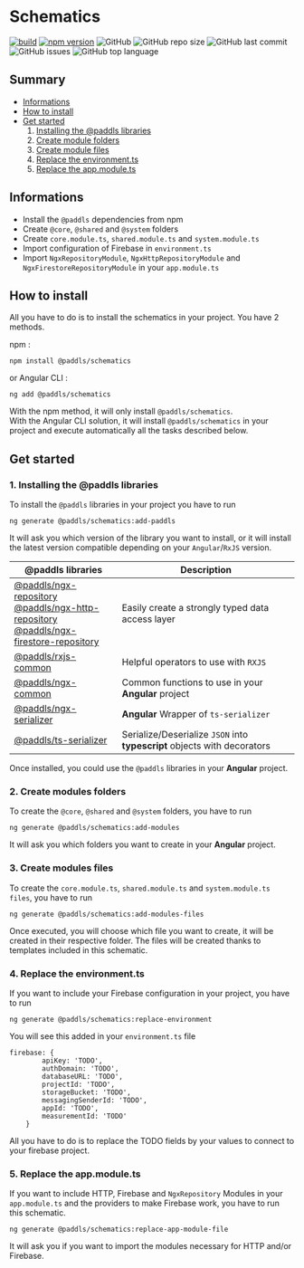# Schematics

[![build](https://github.com/paddls/schematics/actions/workflows/github-ci.yml/badge.svg?branch=master)](https://github.com/paddls/schematics/actions/workflows/github-ci.yml)
[![npm version](https://badge.fury.io/js/@paddls%2Fschematics.svg)](https://badge.fury.io/js/@paddls%2Fschematics)
![GitHub](https://img.shields.io/github/license/paddls/schematics)
![GitHub repo size](https://img.shields.io/github/repo-size/paddls/schematics)
![GitHub last commit](https://img.shields.io/github/last-commit/paddls/schematics)
![GitHub issues](https://img.shields.io/github/issues/paddls/schematics)
![GitHub top language](https://img.shields.io/github/languages/top/paddls/schematics)


## Summary

* [Informations](#informations)
* [How to install](#how-to-install)
* [Get started](#get-started)
  1. [Installing the @paddls libraries](#1-installing-the-paddls-libraries)
  2. [Create module folders](#2-create-modules-folders)
  3. [Create module files](#3-create-modules-files)
  4. [Replace the environment.ts](#4-replace-the-environmentts)
  5. [Replace the app.module.ts](#5-replace-the-appmodulets)

## Informations

* Install the `@paddls` dependencies from npm
* Create `@core`, `@shared` and `@system` folders
* Create `core.module.ts`, `shared.module.ts` and `system.module.ts`
* Import configuration of Firebase in `environment.ts`
* Import `NgxRepositoryModule`, `NgxHttpRepositoryModule` and `NgxFirestoreRepositoryModule` in your `app.module.ts`

## How to install

All you have to do is to install the schematics in your project. You have 2 methods.

npm :
```
npm install @paddls/schematics
```

or Angular CLI :
```
ng add @paddls/schematics
```

With the npm method, it will only install `@paddls/schematics`.   
With the Angular CLI solution, it will install `@paddls/schematics` in your project and execute automatically all the tasks described below.

## Get started

### 1. Installing the @paddls libraries

To install the `@paddls` libraries in your project you have to run
```
ng generate @paddls/schematics:add-paddls
```

It will ask you which version of the library you want to install, or it will install the latest version compatible depending on your `Angular`/`RxJS` version.

| @paddls libraries                                                                                                                                                                                                                                                                      | Description                                                              |
|----------------------------------------------------------------------------------------------------------------------------------------------------------------------------------------------------------------------------------------------------------------------------------------|--------------------------------------------------------------------------|
| [@paddls/ngx-repository](https://www.npmjs.com/package/@paddls/ngx-repository)  <br/>[@paddls/ngx-http-repository](https://www.npmjs.com/package/@paddls/ngx-http-repository) <br/> [@paddls/ngx-firestore-repository](https://www.npmjs.com/package/@paddls/ngx-firestore-repository) | Easily create a strongly typed data access layer                         |
| [@paddls/rxjs-common](https://www.npmjs.com/package/@paddls/rxjs-common)                                                                                                                                                                                                               | Helpful operators to use with `RXJS`                                     |
| [@paddls/ngx-common](https://www.npmjs.com/package/@paddls/ngx-common)                                                                                                                                                                                                                 | Common functions to use in your **Angular** project                      |
| [@paddls/ngx-serializer](https://www.npmjs.com/package/@paddls/ngx-serializer)                                                                                                                                                                                                         | **Angular** Wrapper of `ts-serializer`                                   |
| [@paddls/ts-serializer](https://www.npmjs.com/package/@paddls/ts-serializer)                                                                                                                                                                                                           | Serialize/Deserialize `JSON` into **typescript** objects with decorators |

Once installed, you could use the `@paddls` libraries in your **Angular** project.
 

### 2. Create modules folders

To create the `@core`, `@shared` and `@system` folders, you have to run
```
ng generate @paddls/schematics:add-modules
```

It will ask you which folders you want to create in your **Angular** project.

### 3. Create modules files

To create the `core.module.ts`, `shared.module.ts` and `system.module.ts files`, you have to run
```
ng generate @paddls/schematics:add-modules-files
```

Once executed, you will choose which file you want to create, it will be created
in their respective folder. The files will be created thanks to templates included in this schematic.

### 4. Replace the environment.ts

If you want to include your Firebase configuration in your project, you have to run
```
ng generate @paddls/schematics:replace-environment
```
You will see this added in your `environment.ts` file 
```
firebase: {
        apiKey: 'TODO',
        authDomain: 'TODO',
        databaseURL: 'TODO',
        projectId: 'TODO',
        storageBucket: 'TODO',
        messagingSenderId: 'TODO',
        appId: 'TODO',
        measurementId: 'TODO'
    }
```

All you have to do is to replace the TODO fields by your values to connect to your firebase project.

### 5. Replace the app.module.ts

If you want to include HTTP, Firebase and `NgxRepository` Modules in your `app.module.ts` and the providers to make Firebase work, you have to run this schematic.
```
ng generate @paddls/schematics:replace-app-module-file
```
It will ask you if you want to import the modules necessary for HTTP and/or Firebase.